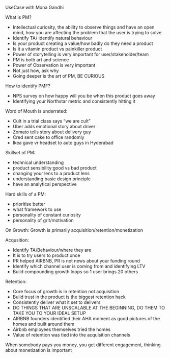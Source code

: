
UseCase with Mona Gandhi


What is PM?
* Intellectual curiosity, the ability to observe things and have an open mind, how you are affecting the problem that the user is trying to solve
* Identify TA/ identify natural behaviour
* Is your product creating a value/how badly do they need a product
* Is it a vitamin product vs painkiller product
* Power of storytelling is very important for user/stakeholder/team
* PM is both art and science
* Power of Observation is very important
* Not just how, ask why
* Going deeper is the art of PM, BE CURIOUS

How to identify PMF?
* NPS survey on how happy will you be when this product goes away
* Identifying your Northstar metric and consistently hitting it

Word of Mouth is underrated:
* Cult in a trial class says “we are cult”
* Uber adds emotional story about driver
* Zomato tells story about delivery guy
* Cred sent cake to office randomly
* Ikea gave vr headset to auto guys in Hyderabad

Skillset of PM:
* technical understanding
* product sensibility:good vs bad product
* changing your lens to a product lens
* understanding basic design principle
* have an analytical perspective

Hard skills of a PM:
* prioritise better
* what framework to use
* personality of constant curiosity
* personality of grit/motivation 


On Growth:
Growth is primarily acquisition/retention/monetization

Acqusition: 
* Identify TA/Behaviour/where they are
* It is to try users to product once
* PR helped AIRBNB, PR is not news about your funding round
* Identify which channel user is coming from and identifying LTV
* Build compounding growth loops so 1 user brings 20 others

Retention:
* Core focus of growth is in retention not acquisition
* Build trust in the product is the biggest retention hack
* Consistently deliver what it set to delivers
* DO THINGS THAT ARE UNSCALABLE AT THE BEGINNING, DO THEM TO TAKE YOU TO YOUR IDEAL SETUP
* AIRBNB founders identified their AHA moment as good pictures of the homes and built around them
* Airbnb employees themselves tried the homes
* Value of retention was tied into the acquisition channels

When somebody pays you money, you get different engagement, thinking about monetization is important



